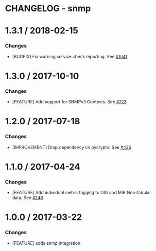 # CHANGELOG - snmp

1.3.1 / 2018-02-15
==================

### Changes

* [BUGFIX] Fix warning service check reporting. See [#1041][]

1.3.0 / 2017-10-10
==================

### Changes

* [FEATURE] Add support for SNMPv3 Contexts. See [#723][]

1.2.0 / 2017-07-18
==================

### Changes

* [IMPROVEMENT] Drop dependency on pycrypto. See [#426][]

1.1.0 / 2017-04-24
==================

### Changes

* [FEATURE] Add individual metric tagging to OID and MIB Non-tabular data. See [#248][]

1.0.0 / 2017-03-22
==================

### Changes

* [FEATURE] adds snmp integration.

<!--- The following link definition list is generated by PimpMyChangelog --->
[#248]: https://github.com/DataDog/integrations-core/issues/248
[#426]: https://github.com/DataDog/integrations-core/issues/426
[#723]: https://github.com/DataDog/integrations-core/issues/723
[#1041]: https://github.com/DataDog/integrations-core/issues/1041